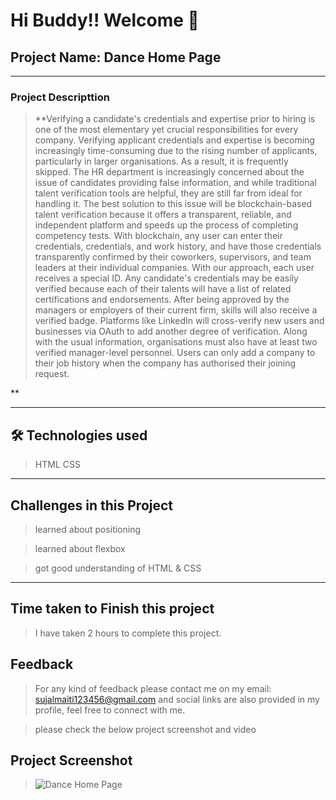 # Hi Buddy!! Welcome 👋

## Project Name: Dance Home Page

---

### Project Descripttion

> **Verifying a candidate's credentials and expertise prior to hiring is one of the most elementary yet crucial responsibilities for every company. Verifying applicant credentials and expertise is becoming increasingly time-consuming due to the rising number of applicants, particularly in larger organisations. As a result, it is frequently skipped. The HR department is increasingly concerned about the issue of candidates providing false information, and while traditional talent verification tools are helpful, they are still far from ideal for handling it.
The best solution to this issue will be blockchain-based talent verification because it offers a transparent, reliable, and independent platform and speeds up the process of completing competency tests. With blockchain, any user can enter their credentials, credentials, and work history, and have those credentials transparently confirmed by their coworkers, supervisors, and team leaders at their individual companies.
With our approach, each user receives a special ID. Any candidate's credentials may be easily verified because each of their talents will have a list of related certifications and endorsements. After being approved by the managers or employers of their current firm, skills will also receive a verified badge. 
Platforms like LinkedIn will cross-verify new users and businesses via OAuth to add another degree of verification. Along with the usual information, organisations must also have at least two verified manager-level personnel. Users can only add a company to their job history when the company has authorised their joining request.


**

---

## 🛠 Technologies used

> HTML
> CSS




---

## Challenges in this Project

> learned about positioning

> learned about flexbox

> got good understanding of HTML & CSS

---

## Time taken to Finish this project

> I have taken 2 hours to complete this project.

## Feedback

> For any kind of feedback please contact me on my email: sujalmaiti123456@gmail.com and social links are also provided in my profile, feel free to connect with me.

> please check the below project screenshot and video

## Project Screenshot

> ![Dance Home Page](screenshot.png)
